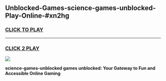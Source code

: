 
## Unblocked-Games-science-games-unblocked-Play-Online-#xn2hg
<h3>
<a href="https://premium.freeplayer.one?title=science-games-unblocked&ref=27F">CLICK TO PLAY</a></h3>
<hr>

<h3>
<a href="https://premium.freeplayer.one?title=science-games-unblocked&ref=27F">CLICK 2 PLAY</a>
  
</h3>

<a href="https://premium.freeplayer.one?title=science-games-unblocked&ref=27F"><img src="https://clearcache.store/games.png"></a>


**science-games-unblocked games unblocked: Your Gateway to Fun and Accessible Online Gaming**
